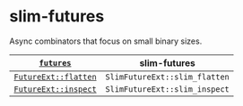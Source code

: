 # slim-futures

Async combinators that focus on small binary sizes.

| [`futures`]            | slim-futures                  |
| ---------------------- | ----------------------------- |
| [`FutureExt::flatten`] | `SlimFutureExt::slim_flatten` |
| [`FutureExt::inspect`] | `SlimFutureExt::slim_inspect` |

[`futures`]: https://docs.rs/futures/latest/futures/
[`FutureExt::flatten`]: https://docs.rs/futures/latest/futures/future/trait.FutureExt.html#method.flatten
[`FutureExt::inspect`]: https://docs.rs/futures/latest/futures/future/trait.FutureExt.html#method.inspect
